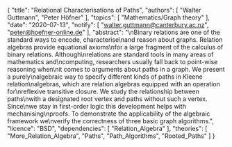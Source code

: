 {
    "title": "Relational Characterisations of Paths",
    "authors": [
        "Walter Guttmann",
        "Peter Höfner"
    ],
    "topics": [
        "Mathematics/Graph theory"
    ],
    "date": "2020-07-13",
    "notify": [
        "walter.guttmann@canterbury.ac.nz",
        "peter@hoefner-online.de"
    ],
    "abstract": "\nBinary relations are one of the standard ways to encode, characterise\nand reason about graphs. Relation algebras provide equational axioms\nfor a large fragment of the calculus of binary relations. Although\nrelations are standard tools in many areas of mathematics and\ncomputing, researchers usually fall back to point-wise reasoning when\nit comes to arguments about paths in a graph. We present a purely\nalgebraic way to specify different kinds of paths in Kleene relation\nalgebras, which are relation algebras equipped with an operation for\nreflexive transitive closure. We study the relationship between paths\nwith a designated root vertex and paths without such a vertex. Since\nwe stay in first-order logic this development helps with mechanising\nproofs. To demonstrate the applicability of the algebraic framework we\nverify the correctness of three basic graph algorithms.",
    "licence": "BSD",
    "dependencies": [
        "Relation_Algebra"
    ],
    "theories": [
        "More_Relation_Algebra",
        "Paths",
        "Path_Algorithms",
        "Rooted_Paths"
    ]
}